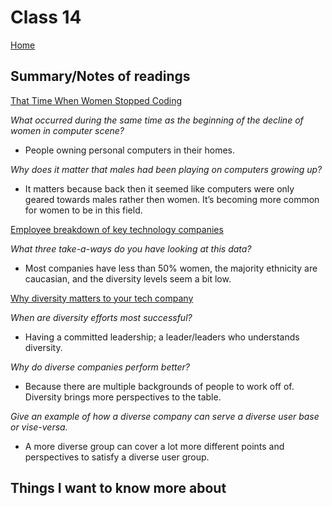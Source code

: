 
# Class 14

[Home](https://markjackson28.github.io/reading-notes/)

## Summary/Notes of readings

[That Time When Women Stopped Coding](https://www.npr.org/sections/money/2014/10/21/357629765/when-women-stopped-coding)

*What occurred during the same time as the beginning of the decline of women in computer scene?*

- People owning personal computers in their homes.

*Why does it matter that males had been playing on computers growing up?*

- It matters because back then it seemed like computers were only geared towards males rather then women. It’s becoming more common for women to be in this field.

[Employee breakdown of key technology companies](https://informationisbeautiful.net/visualizations/diversity-in-tech/)

*What three take-a-ways do you have looking at this data?*

- Most companies have less than 50% women, the majority ethnicity are caucasian, and the diversity levels seem a bit low.

[Why diversity matters to your tech company](https://www.usatoday.com/story/tech/columnist/2015/07/21/why-diversity-matters-your-tech-company/30419871/)

*When are diversity efforts most successful?*

- Having a committed leadership; a leader/leaders who understands diversity.

*Why do diverse companies perform better?*

- Because there are multiple backgrounds of people to work off of. Diversity brings more perspectives to the table.

*Give an example of how a diverse company can serve a diverse user base or vise-versa.*

- A more diverse group can cover a lot more different points and perspectives to satisfy a diverse user group.

## Things I want to know more about
